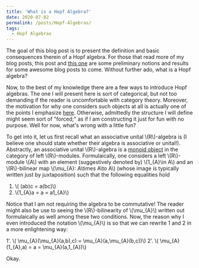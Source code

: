 ```yaml
---
title: 'What is a Hopf Algebra?'
date: 2020-07-02
permalink: /posts/Hopf-Algebras/
tags:
  - Hopf Algebras
---
```


The goal of this blog post is to present the definition and basic consequences therein of a Hopf algebra. For those that read more of my blog posts, this post and [this one](https://almosttrivial.github.io/posts/Tensor-Categories/) are some preliminary notions and results for some awesome blog posts to come. Without further ado, what is a Hopf algebra?

Now, to the best of my knowledge there are a few ways to introduce Hopf algebras. The one I will present here is sort of categorical, but not too demanding if the reader is uncomfortable with category theory. Moreover, the motivation for why one considers such objects at all is actually one of the points I emphasize [here](https://almosttrivial.github.io/posts/Hopf-Algebras-and-Tensor-Categories-a-love-story/). Otherwise, admittedly the structure I will define might seem sort of "forced;" as if I am constructing it just for fun with no purpose. Well for now, what's wrong with a little fun?

To get into it, let us first recall what an associative unital \\(R\\)-algebra is (I believe one should state whether their algebra is associative or unital!). Abstractly, an associative unital \\(R\\)-algebra is a [monoid object](https://almosttrivial.github.io/posts/OnMonoidAndModuleObjects/) in the category of left \\(R\\)-modules. Formulaically, one considers a left \\(R\\)-module \\(A\\) with an element (suggestively denoted by) \\(1\_{A}\in A\\) and an \\(R\\)-bilinear map \\(\mu_{A}: A\times A\to A\\) (whose image is typically written just by juxtaposition) such that the following equalities hold

1. \\( (ab)c = a(bc)\\)
2. \\(1_{A}a = a = a1_{A}\\)

Notice that I am not requiring the algebra to be commutative! The reader might also be use to seeing the \\(R\\)-bilinearity of \\(\mu_{A}\\) written out formulaically as well among these two conditions. Now, the reason why I even introduced the notation \\(\mu_{A}\\) is so that we can rewrite 1 and 2 in a more enlightening way:

1'. \\( \mu_{A}(\mu_{A}(a,b),c) = \mu_{A}(a,\mu_{A}(b,c))\\)
2'. \\( \mu_{A}(1_{A},a) = a = \mu_{A}(a,1_{A})\\)

Okay.

